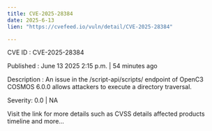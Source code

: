 ```yaml
---
title: CVE-2025-28384
date: 2025-6-13
lien: "https://cvefeed.io/vuln/detail/CVE-2025-28384"

---
```


CVE ID : CVE-2025-28384

Published :  June 13
2025
2:15 p.m. | 54 minutes ago

Description : An issue in the /script-api/scripts/ endpoint of OpenC3 COSMOS 6.0.0 allows attackers to execute a directory traversal.

Severity: 0.0 | NA

Visit the link for more details
such as CVSS details
affected products
timeline
and more...
